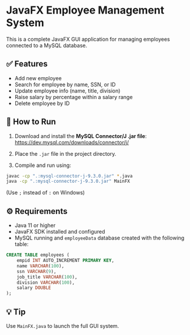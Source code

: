# JavaFX Employee Management System

This is a complete JavaFX GUI application for managing employees connected to a MySQL database.

## ✅ Features
- Add new employee
- Search for employee by name, SSN, or ID
- Update employee info (name, title, division)
- Raise salary by percentage within a salary range
- Delete employee by ID

## 🚀 How to Run

1. Download and install the **MySQL Connector/J .jar file**:
   https://dev.mysql.com/downloads/connector/j/

2. Place the `.jar` file in the project directory.

3. Compile and run using:

```bash
javac -cp ".:mysql-connector-j-9.3.0.jar" *.java
java -cp ".:mysql-connector-j-9.3.0.jar" MainFX
```

(Use `;` instead of `:` on Windows)

## ⚙️ Requirements
- Java 11 or higher
- JavaFX SDK installed and configured
- MySQL running and `employeeData` database created with the following table:

```sql
CREATE TABLE employees (
    empid INT AUTO_INCREMENT PRIMARY KEY,
    name VARCHAR(100),
    ssn VARCHAR(9),
    job_title VARCHAR(100),
    division VARCHAR(100),
    salary DOUBLE
);
```

## 💡 Tip
Use `MainFX.java` to launch the full GUI system.

